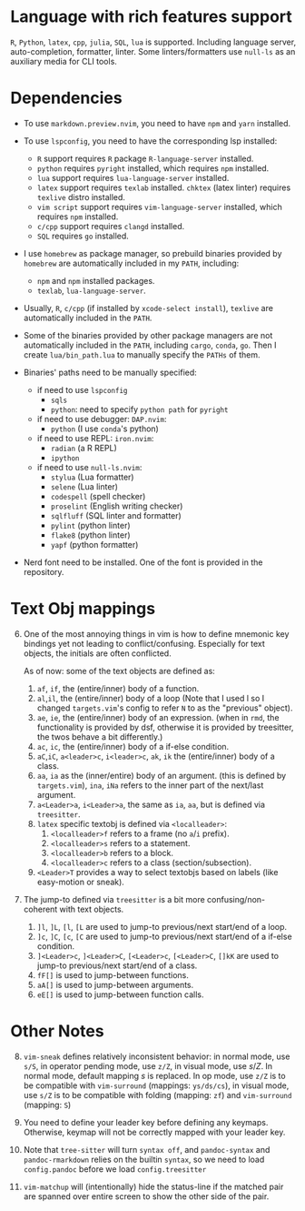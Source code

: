# Language with rich features support

`R`, `Python`, `latex`, `cpp`, `julia`, `SQL`, `lua` is supported.
Including language server, auto-completion, formatter, linter.
Some linters/formatters use `null-ls` as an auxiliary media for CLI tools.

# Dependencies

* To use `markdown.preview.nvim`, you need to have `npm` and `yarn` installed.

* To use `lspconfig`, you need to have the corresponding lsp installed:
    * `R` support requires `R` package `R-language-server` installed.
    * `python` requires `pyright` installed, which requires `npm` installed.
    * `lua` support requires `lua-language-server` installed.
    * `latex` support requires `texlab` installed. `chktex` (latex linter) requires `texlive` distro installed.
    * `vim script` support requires `vim-language-server` installed, which requires `npm` installed.
    * `c/cpp` support requires `clangd` installed.
    * `SQL` requires `go` installed.

* I use `homebrew` as package manager, so prebuild binaries provided by `homebrew`
    are automatically included in my `PATH`,
    including:
    * `npm` and `npm` installed packages.
    * `texlab`, `lua-language-server`.

* Usually, `R`, `c/cpp` (if installed by `xcode-select install`), `texlive` are automatically included in the `PATH`.

* Some of the binaries provided by other package managers
are not automatically included in the `PATH`,
including `cargo`, `conda`, `go`.
    Then I create `lua/bin_path.lua` to manually specify
    the `PATHs` of them.

* Binaries' paths need to be manually specified:
    * if need to use `lspconfig`
        * `sqls`
        * `python`: need to specify `python path` for `pyright`
    * if need to use debugger: `DAP.nvim`:
        * `python` (I use `conda`'s python)
    * if need to use REPL: `iron.nvim`:
        * `radian` (a R REPL)
        * `ipython`
    * if need to use `null-ls.nvim`:
        * `stylua` (Lua formatter)
        * `selene` (Lua linter)
        * `codespell` (spell checker)
        * `proselint` (English writing checker)
        * `sqlfluff` (SQL linter and formatter)
        * `pylint` (python linter)
        * `flake8` (python linter)
        * `yapf` (python formatter)

* Nerd font need to be installed. One of the font is provided in the repository.

# Text Obj mappings

6. One of the most annoying things in vim is how to define mnemonic key bindings
yet not leading to conflict/confusing. Especially for text objects,
the initials are often conflicted.

    As of now: some of the text objects are defined as:


    1. `af`, `if`, the (entire/inner) body of a function.
    3. `al`,`il`, the (entire/inner) body of a loop
        (Note that I used l so I changed `targets.vim`'s config
        to refer `N` to as the "previous" object).
    4. `ae`, `ie`, the (entire/inner) body of an expression.
        (when in `rmd`, the functionality is provided by dsf,
        otherwise it is provided by treesitter,
        the twos behave a bit differently.)
    5. `ac`, `ic`, the (entire/inner) body of a if-else condition.
    6. `aC`,`iC`, `a<leader>c`, `i<leader>c`, `ak`, `ik` the (entire/inner) body of a class.
    7. `aa`, `ia` as the (inner/entire) body of an argument.
        (this is defined by `targets.vim`),
        `ina`, `iNa` refers to the inner part of the next/last argument.
    8. `a<Leader>a`, `i<Leader>a`, the same as `ia`, `aa`, but is defined via `treesitter`.
    9. `latex` specific textobj is defined via `<localleader>`:
        1. `<localleader>f` refers to a frame (no `a`/`i` prefix).
        2. `<localleader>s` refers to a statement.
        3. `<localleader>b` refers to a block.
        3. `<localleader>c` refers to a class (section/subsection).
    10. `<Leader>T` provides a way to select textobjs
    based on labels (like easy-motion or sneak).

7. The jump-to defined via `treesitter` is a bit more
   confusing/non-coherent with text objects.

    1. `]l`, `]L`, `[l`, `[L` are used to jump-to previous/next start/end of a loop.
    2. `]c`, `]C`, `[c`, `[C` are used to jump-to previous/next start/end of a if-else condition.
    3. `]<Leader>c`, `]<Leader>C`, `[<Leader>c`, `[<Leader>C`, `[]kK` are used to jump-to previous/next start/end of a class.
    4. `fF[]` is used to jump-between functions.
    5. `aA[]` is used to jump-between arguments.
    6. `eE[]` is used to jump-between function calls.

# Other Notes

8. `vim-sneak` defines relatively inconsistent behavior: in normal mode,
use `s/S`, in operator pending mode, use `z/Z`, in visual mode,
use $s/Z$. In normal mode, default mapping $s$ is replaced.
In op mode, use `z/Z` is to be compatible with `vim-surround` (mappings: `ys/ds/cs`),
in visual mode, use `s/Z` is to be compatible with
folding (mapping: `zf`) and `vim-surround` (mapping: `S`)

8. You need to define your leader key before defining any keymaps.
    Otherwise, keymap will not be correctly mapped with your leader key.

8. Note that `tree-sitter` will turn `syntax off`, and `pandoc-syntax` and `pandoc-rmarkdown`
relies on the builtin `syntax`, so we need to load `config.pandoc` before we load `config.treesitter`

8. `vim-matchup` will (intentionally) hide the status-line if the matched pair are spanned
over entire screen to show the other side of the pair.

